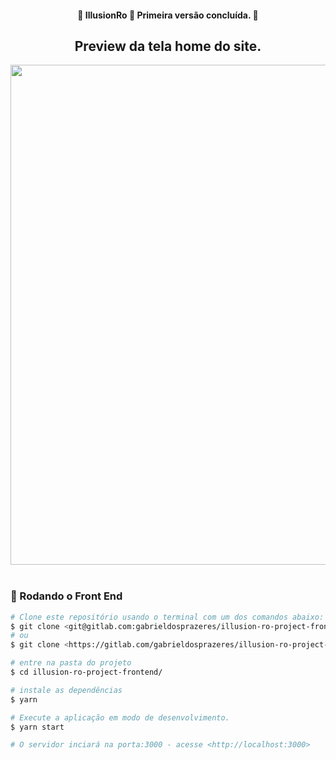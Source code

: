 <div align="center">
    <h4> 🚧  IllusionRo 🚀 Primeira versão concluída.  🚧</h4>
</div>

<div align="center">
    <h2> Preview da tela home do site.</h2>
</div>

<div align="center">
    <img width="800px" hight="300px" src="https://i.imgur.com/X68fme7.png" /><br><br>
</div>

### 🎲 Rodando o Front End

```bash
# Clone este repositório usando o terminal com um dos comandos abaixo:
$ git clone <git@gitlab.com:gabrieldosprazeres/illusion-ro-project-frontend.git>
# ou
$ git clone <https://gitlab.com/gabrieldosprazeres/illusion-ro-project-frontend.git>

# entre na pasta do projeto
$ cd illusion-ro-project-frontend/

# instale as dependências
$ yarn

# Execute a aplicação em modo de desenvolvimento.
$ yarn start

# O servidor inciará na porta:3000 - acesse <http://localhost:3000>

```
